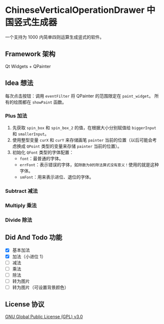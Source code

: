 # ChineseVerticalOperationDrawer 中国竖式生成器

一个支持为 1000 内简单四则运算生成竖式的软件。

## Framework 架构

Qt Widgets + QPainter

## Idea 想法

每次点击按钮：调用 `eventFilter` 将 QPainter 的范围限定在 `paint_widget`。
所有的绘图都在 `showPaint` 函数。

### Plus 加法

1. 先获取 `spin_box` 和 `spin_box_2` 的值，在根据大小分别赋值给 `biggerInput` 和 `smallerInput`。
2. 使用整型变量 `curX` 和 `curY` 来存储画笔 `painter` 当前的位置（以后可能会考虑换成 `QPoint` 类型的变量来存储 `painter` 当前的位置）。
3. 初始化 `QFont` 类型的字体配置：
   - `font`：最普通的字体。
   - `errFont`：表示错误的字体，如`除数为0的除法算式没有意义！`使用的就是这种字体。
   - `smFont`：用来表示进位、退位的字体。

### Subtract 减法

### Multiply 乘法

### Divide 除法

## Did And Todo 功能

- [x] 基本加法
- [x] 加法（小进位 1）
- [ ] 减法
- [ ] 乘法
- [ ] 除法
- [ ] 转为图片
- [ ] 转为图片（可设置背景颜色）

## License 协议

[GNU Global Public License (GPL) v3.0](LICENSE)

